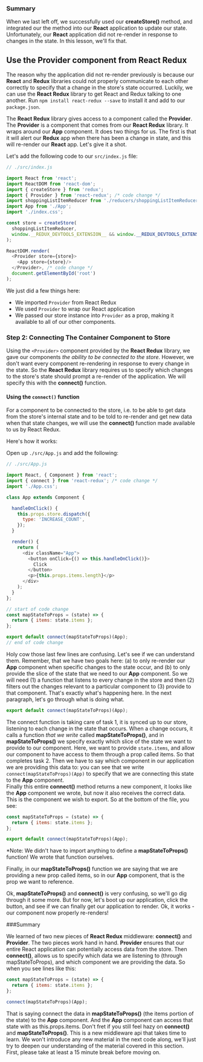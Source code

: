 ### Summary

When we last left off, we successfully used our __createStore()__ method, and integrated our the method into our __React__ application to update our state. Unfortunately, our __React__ application did not re-render in response to changes in the state. In this lesson, we'll fix that.

## Use the Provider component from React Redux

The reason why the application did not re-render previously is because our __React__ and __Redux__ libraries could not properly communicate to each other correctly to specify that a change in the store's state occurred. Luckily, we can use the __React Redux__ library to get React and Redux talking to one another. Run `npm install react-redux --save` to install it and add to our `package.json`.

The __React Redux__ library gives access to a component called the __Provider__. The __Provider__ is a component that comes from our __React Redux__ library. It wraps around our __App__ component. It does two things for us. The first is that it will alert our __Redux__ app when there has been a change in state, and this will re-render our __React__ app. Let's give it a shot.

Let's add the following code to our `src/index.js` file:

```javascript
// ./src/index.js

import React from 'react';
import ReactDOM from 'react-dom';
import { createStore } from 'redux';
import { Provider } from 'react-redux'; /* code change */
import shoppingListItemReducer from './reducers/shoppingListItemReducer';
import App from './App';
import './index.css';

const store = createStore(
  shoppingListItemReducer,
  window.__REDUX_DEVTOOLS_EXTENSION__ && window.__REDUX_DEVTOOLS_EXTENSION__()
);

ReactDOM.render(
  <Provider store={store}>
    <App store={store}/>
  </Provider>, /* code change */
  document.getElementById('root')
);
```

We just did a few things here:

* We imported `Provider` from React Redux
* We used `Provider` to wrap our React application
* We passed our store instance into `Provider` as a prop, making it available to all of our other components.

### Step 2: Connecting The Container Component to Store

Using the `<Provider>` component provided by the __React Redux__ library, we gave our components *the ability to be connected to the store*. However, we don't want every component re-rendering in response to every change in the state. So the __React Redux__ library requires us to specify which changes to the store's state should prompt a re-render of the application. We will specify this with the __connect()__ function.

#### Using the `connect()` function

For a component to be connected to the store, i.e. to be able to get data from the store's internal state and to be told to re-render and get new data when that state changes, we will use the __connect()__ function made available to us by React Redux.

Here's how it works:

Open up `./src/App.js` and add the following:

```javascript
// ./src/App.js 

import React, { Component } from 'react';
import { connect } from 'react-redux'; /* code change */
import './App.css';

class App extends Component {

  handleOnClick() {
    this.props.store.dispatch({
      type: 'INCREASE_COUNT',
    });
  }

  render() {
    return (
      <div className="App">
        <button onClick={() => this.handleOnClick()}>
          Click
        </button>
        <p>{this.props.items.length}</p>
      </div>
    );
  }
};

// start of code change
const mapStateToProps = (state) => { 
  return { items: state.items };
};

export default connect(mapStateToProps)(App);
// end of code change
```

Holy cow those last few lines are confusing. Let's see if we can understand them. Remember, that we have two goals here: (a) to only re-render our __App__ component when specific changes to the state occur, and (b) to only provide the slice of the state that we need to our __App__ component. So we will need (1) a function that listens to every change in the store and then (2) filters out the changes relevant to a particular component to (3) provide to that component. That's exactly what's happening here. In the next paragraph, let's go through what is doing what.

```javascript
export default connect(mapStateToProps)(App);
```

The connect function is taking care of task 1, it is synced up to our store, listening to each change in the state that occurs. When a change occurs, it calls a function *that we write* called __mapStateToProps()__, and in __mapStateToProps()__ we specify exactly which slice of the state we want to provide to our component. Here, we want to provide `state.items`, and allow our component to have access to them through a prop called items. So that completes task 2. Then we have to say which component in our application we are providing this data to: you can see that we write `connect(mapStateToProps)(App)` to specify that we are connecting this state to the __App__ component.  
Finally this entire __connect()__ method returns a new component, it looks like the __App__ component we wrote, but now it also receives the correct data. This is the component we wish to export. So at the bottom of the file, you see:

```javascript
const mapStateToProps = (state) => { 
  return { items: state.items };
};

export default connect(mapStateToProps)(App);
```

*Note: We didn't have to import anything to define a __mapStateToProps()__ function! We wrote that function ourselves.

Finally, in our __mapStateToProps()__ function we are saying that we are providing a new prop called items, so in our __App__ component, that is the prop we want to reference. 

Ok, __mapStateToProps()__ and __connect()__ is very confusing, so we'll go dig through it some more.  But for now, let's boot up our application, click the button, and see if we can finally get our application to render. Ok, it works - our component now properly re-renders!

###Summary

We learned of two new pieces of __React Redux__ middleware: __connect()__ and __Provider__.  The two pieces work hand in hand. __Provider__ ensures that our entire React application can potentially access data from the store. Then __connect()__, allows us to specify which data we are listening to (through mapStateToProps), and which component we are providing the data. So when you see lines like this:

```javascript
const mapStateToProps = (state) => { 
  return { items: state.items };
};

connect(mapStateToProps)(App);
```

That is saying connect the data in __mapStateToProps()__ (the items portion of the state) to the __App__ component. And the __App__ component can access that state with as this.props.items. Don't fret if you still feel hazy on __connect()__ and __mapStateToProps()__. This is a new middleware api that takes time to learn. We won't introduce any new material in the next code along, we'll just try to deepen our understanding of the material covered in this section. First, please take at least a 15 minute break before moving on.  
